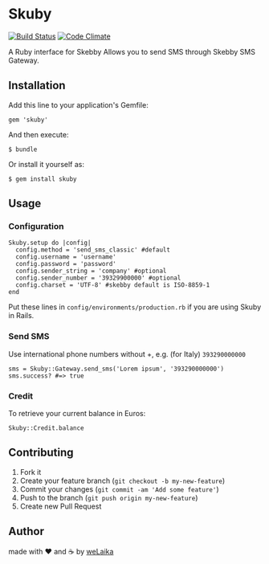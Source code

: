 # Skuby

[![Build Status](https://travis-ci.org/welaika/skuby.png?branch=master)](https://travis-ci.org/welaika/skuby)
[![Code Climate](https://codeclimate.com/github/welaika/skuby.png)](https://codeclimate.com/github/welaika/skuby)

A Ruby interface for Skebby
Allows you to send SMS through Skebby SMS Gateway.

## Installation

Add this line to your application's Gemfile:

    gem 'skuby'

And then execute:

    $ bundle

Or install it yourself as:

    $ gem install skuby

## Usage

### Configuration

    Skuby.setup do |config|
      config.method = 'send_sms_classic' #default
      config.username = 'username'
      config.password = 'password'
      config.sender_string = 'company' #optional
      config.sender_number = '39329900000' #optional
      config.charset = 'UTF-8' #skebby default is ISO-8859-1
    end

Put these lines in `config/environments/production.rb` if you are using Skuby in Rails.

### Send SMS

Use international phone numbers without +, e.g. (for Italy) `393290000000`

    sms = Skuby::Gateway.send_sms('Lorem ipsum', '393290000000')
    sms.success? #=> true

### Credit

To retrieve your current balance in Euros:

    Skuby::Credit.balance


## Contributing

1. Fork it
2. Create your feature branch (`git checkout -b my-new-feature`)
3. Commit your changes (`git commit -am 'Add some feature'`)
4. Push to the branch (`git push origin my-new-feature`)
5. Create new Pull Request

## Author

made with ❤️ and ☕️ by [weLaika](http://dev.welaika.com)
